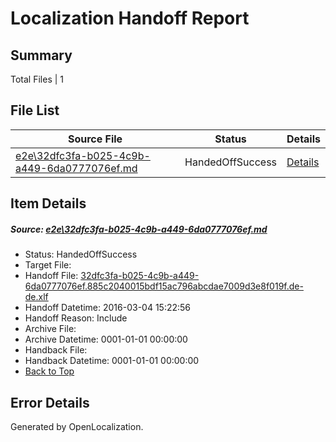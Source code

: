 # <a name='report-top'></a> Localization Handoff Report

## Summary
 Total Files | 1

## File List
 Source File | Status | Details 
 ----------- | ------ | ------- 
 [e2e\32dfc3fa-b025-4c9b-a449-6da0777076ef.md](https://github.com/OpenLocalizationTest/oltest/blob/6dc242d43c561f852e5ebe766956680965d5e275/e2e/32dfc3fa-b025-4c9b-a449-6da0777076ef.md) | HandedOffSuccess | [Details](#0e02b41a6748f8fda22c6e59d30c66f094fdae181)

## Item Details
##### <a name='0e02b41a6748f8fda22c6e59d30c66f094fdae181'></a> Source: [e2e\32dfc3fa-b025-4c9b-a449-6da0777076ef.md](https://github.com/OpenLocalizationTest/oltest/blob/6dc242d43c561f852e5ebe766956680965d5e275/e2e/32dfc3fa-b025-4c9b-a449-6da0777076ef.md)
* Status: HandedOffSuccess
* Target File: 
* Handoff File: [32dfc3fa-b025-4c9b-a449-6da0777076ef.885c2040015bdf15ac796abcdae7009d3e8f019f.de-de.xlf](https://github.com/OpenLocalizationTestOrg/olhandoff/blob/f05fa92caa828c251779a1c77a8bddc6174b4b6b/ol-handoff/OpenLocalizationTestOrg/oltest.de-de/qimu/ht/32dfc3fa-b025-4c9b-a449-6da0777076ef.885c2040015bdf15ac796abcdae7009d3e8f019f.de-de.xlf)
* Handoff Datetime: 2016-03-04 15:22:56
* Handoff Reason: Include
* Archive File: 
* Archive Datetime: 0001-01-01 00:00:00
* Handback File: 
* Handback Datetime: 0001-01-01 00:00:00
* [Back to Top](#report-top)


## Error Details

Generated by OpenLocalization.
